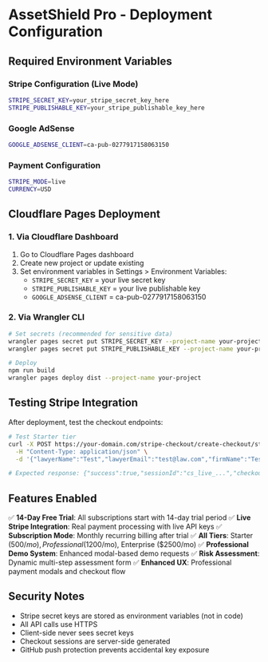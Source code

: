 # AssetShield Pro - Deployment Configuration

## Required Environment Variables

### Stripe Configuration (Live Mode)
```bash
STRIPE_SECRET_KEY=your_stripe_secret_key_here
STRIPE_PUBLISHABLE_KEY=your_stripe_publishable_key_here
```

### Google AdSense
```bash
GOOGLE_ADSENSE_CLIENT=ca-pub-0277917158063150
```

### Payment Configuration
```bash
STRIPE_MODE=live
CURRENCY=USD
```

## Cloudflare Pages Deployment

### 1. Via Cloudflare Dashboard
1. Go to Cloudflare Pages dashboard
2. Create new project or update existing
3. Set environment variables in Settings > Environment Variables:
   - `STRIPE_SECRET_KEY` = your live secret key
   - `STRIPE_PUBLISHABLE_KEY` = your live publishable key
   - `GOOGLE_ADSENSE_CLIENT` = ca-pub-0277917158063150

### 2. Via Wrangler CLI
```bash
# Set secrets (recommended for sensitive data)
wrangler pages secret put STRIPE_SECRET_KEY --project-name your-project
wrangler pages secret put STRIPE_PUBLISHABLE_KEY --project-name your-project

# Deploy
npm run build
wrangler pages deploy dist --project-name your-project
```

## Testing Stripe Integration

After deployment, test the checkout endpoints:

```bash
# Test Starter tier
curl -X POST https://your-domain.com/stripe-checkout/create-checkout/starter \
  -H "Content-Type: application/json" \
  -d '{"lawyerName":"Test","lawyerEmail":"test@law.com","firmName":"Test Firm","setupFee":5000,"monthlyFee":500}'

# Expected response: {"success":true,"sessionId":"cs_live_...","checkoutUrl":"https://checkout.stripe.com/..."}
```

## Features Enabled

✅ **14-Day Free Trial**: All subscriptions start with 14-day trial period
✅ **Live Stripe Integration**: Real payment processing with live API keys
✅ **Subscription Mode**: Monthly recurring billing after trial
✅ **All Tiers**: Starter ($500/mo), Professional ($1200/mo), Enterprise ($2500/mo)
✅ **Professional Demo System**: Enhanced modal-based demo requests
✅ **Risk Assessment**: Dynamic multi-step assessment form
✅ **Enhanced UX**: Professional payment modals and checkout flow

## Security Notes

- Stripe secret keys are stored as environment variables (not in code)
- All API calls use HTTPS
- Client-side never sees secret keys
- Checkout sessions are server-side generated
- GitHub push protection prevents accidental key exposure